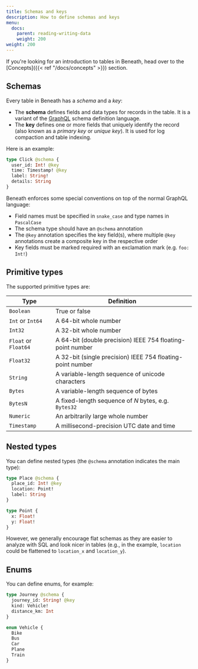 ```yaml
---
title: Schemas and keys
description: How to define schemas and keys
menu:
  docs:
    parent: reading-writing-data
    weight: 200
weight: 200
---
```


If you're looking for an introduction to tables in Beneath, head over to the [Concepts]({{< ref "/docs/concepts" >}}) section.

## Schemas

Every table in Beneath has a _schema_ and a _key_:

- The **schema** defines fields and data types for records in the table. It is a variant of the [GraphQL](https://graphql.org/learn/schema/) schema definition language.
- The **key** defines one or more fields that uniquely identify the record (also known as a _primary key_ or _unique key_). It is used for log compaction and table indexing.

Here is an example:

```graphql
type Click @schema {
  user_id: Int! @key
  time: Timestamp! @key
  label: String!
  details: String
}
```

Beneath enforces some special conventions on top of the normal GraphQL language:

- Field names must be specified in `snake_case` and type names in `PascalCase`
- The schema type should have an `@schema` annotation
- The `@key` annotation specifies the key field(s), where multiple `@key` annotations create a composite key in the respective order
- Key fields must be marked required with an exclamation mark (e.g. `foo: Int!`)

## Primitive types

The supported primitive types are:

| Type                 | Definition                                                 |
| -------------------- | ---------------------------------------------------------- |
| `Boolean`            | True or false                                              |
| `Int` or `Int64`     | A 64-bit whole number                                      |
| `Int32`              | A 32-bit whole number                                      |
| `Float` or `Float64` | A 64-bit (double precision) IEEE 754 floating-point number |
| `Float32`            | A 32-bit (single precision) IEEE 754 floating-point number |
| `String`             | A variable-length sequence of unicode characters           |
| `Bytes`              | A variable-length sequence of bytes                        |
| `BytesN`             | A fixed-length sequence of _N_ bytes, e.g. `Bytes32`       |
| `Numeric`            | An arbitrarily large whole number                          |
| `Timestamp`          | A millisecond-precision UTC date and time                  |

## Nested types

You can define nested types (the `@schema` annotation indicates the main type):

```graphql
type Place @schema {
  place_id: Int! @key
  location: Point!
  label: String
}

type Point {
  x: Float!
  y: Float!
}
```

However, we generally encourage flat schemas as they are easier to analyze with SQL and look nicer in tables (e.g., in the example, `location` could be flattened to `location_x` and `location_y`).

## Enums

You can define enums, for example:

```graphql
type Journey @schema {
  journey_id: String! @key
  kind: Vehicle!
  distance_km: Int
}

enum Vehicle {
  Bike
  Bus
  Car
  Plane
  Train
}
```
